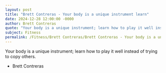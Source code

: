 ```yaml
---
layout: post
title: "Brett Contreras - Your body is a unique instrument learn"
date: 2024-12-28 12:00:00 -0000
author: Brett Contreras
quote: "Your body is a unique instrument; learn how to play it well instead of trying to copy others."
subject: Fitness
permalink: /Fitness/Brett Contreras/Brett Contreras - Your body is a unique instrument learn
---
```


Your body is a unique instrument; learn how to play it well instead of trying to copy others.

- Brett Contreras
